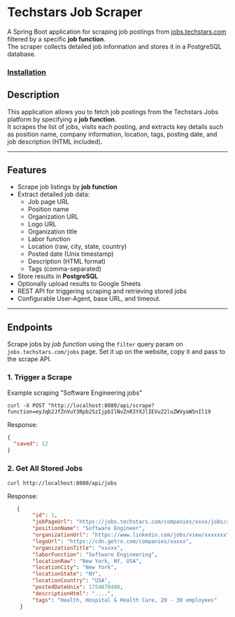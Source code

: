 # Techstars Job Scraper

A Spring Boot application for scraping job postings from [jobs.techstars.com](https://jobs.techstars.com) filtered by a specific **job function**.  
The scraper collects detailed job information and stores it in a PostgreSQL database.

### [Installation](INSTALL.md)

## Description

This application allows you to fetch job postings from the Techstars Jobs platform by specifying a **job function**.  
It scrapes the list of jobs, visits each posting, and extracts key details such as position name, company information, location, tags, posting date, and job description (HTML included).

---

## Features

- Scrape job listings by **job function**
- Extract detailed job data:
    - Job page URL
    - Position name
    - Organization URL
    - Logo URL
    - Organization title
    - Labor function
    - Location (raw, city, state, country)
    - Posted date (Unix timestamp)
    - Description (HTML format)
    - Tags (comma-separated)
- Store results in **PostgreSQL**
- Optionally upload results to Google Sheets
- REST API for triggering scraping and retrieving stored jobs
- Configurable User-Agent, base URL, and timeout.

---

## Endpoints

Scrape jobs by *job function* using the `filter` query param on `jobs.techstars.com/jobs` page. Set it up on the website, copy it and pass to the scrape API.

### 1. Trigger a Scrape

Example scraping "Software Engineering jobs"
```
curl -X POST "http://localhost:8080/api/scrape?function=eyJqb2JfZnVuY3Rpb25zIjpbIlNvZnR3YXJlIEVuZ2luZWVyaW5nIl19
```

Response:
```json
{
  "saved": 12
}
```
### 2. Get All Stored Jobs

```http 
curl http://localhost:8080/api/jobs
```
Response: 

```json
   {
        "id": 1,
        "jobPageUrl": "https://jobs.techstars.com/companies/xxxx/jobs/xxxxx#content",
        "positionName": "Software Engineer",
        "organizationUrl": "https://www.linkedin.com/jobs/view/xxxxxxx",
        "logoUrl": "https://cdn.getro.com/companies/xxxxx",
        "organizationTitle": "xxxxx",
        "laborFunction": "Software Engineering",
        "locationRaw": "New York, NY, USA",
        "locationCity": "New York",
        "locationState": "NY",
        "locationCountry": "USA",
        "postedDateUnix": 1754870400,
        "descriptionHtml": "....",
        "tags": "Health, Hospital & Health Care, 20 - 30 employees"
    }
```